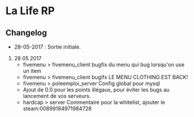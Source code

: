 # La Life RP

## Changelog

- 28-05-2017 : Sortie initiale.
1. 28 05 2017
	- fivemenu > fivemenu_client bugfix du menu qui bug lorsqu'on use un item
	- fivemenu > fivemenu_client bugifx LE MENU CLOTHING EST BACK!
	- fivemenu > poleemploi_server      Config global pour mysql
 	- Ajout de 0.0 pour les points illégaux, pour éviter les bugs au lancement de vos serveurs.
  	- hardcap > server                  Commentaire pour la whitelist, ajouter le steam:00899184971984728
